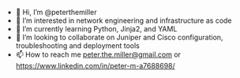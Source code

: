 - 👋 Hi, I’m @peterthemiller
- 👀 I’m interested in network engineering and infrastructure as code
- 🌱 I’m currently learning Python, Jinja2, and YAML
- 💞️ I’m looking to collaborate on Juniper and Cisco configuration, troubleshooting and deployment tools
- 📫 How to reach me peter.the.miller@gmail.com or https://www.linkedin.com/in/peter-m-a7688698/ 
<!---
peterthemiller/peterthemiller is a ✨ special ✨ repository because its `README.md` (this file) appears on your GitHub profile.
You can click the Preview link to take a look at your changes.
--->
